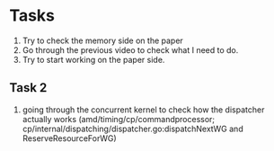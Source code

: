 # Tasks
1. Try to check the memory side on the paper
2. Go through the previous video to check what I need to do.
3. Try to start working on the paper side.

## Task 2
1. going through the concurrent kernel to check how the dispatcher actually works (amd/timing/cp/commandprocessor; cp/internal/dispatching/dispatcher.go:dispatchNextWG and ReserveResourceForWG)